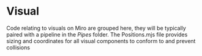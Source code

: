 # Visual
Code relating to visuals on Miro are grouped here, they will be typically paired with a pipeline in the _Pipes_ folder. The Positions.mjs file provides sizing and coordinates for all visual components to conform to and prevent collisions